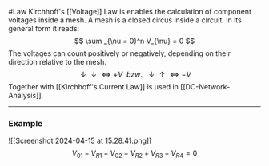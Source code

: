 #Law 
Kirchhoff's [[Voltage]] Law is enables the calculation of component voltages inside a mesh. A mesh is a closed circus inside a circuit. In its general form it reads: 
$$
\sum _{\nu =  0}^n V_{\nu} = 0
$$
The voltages can count positively or negatively, depending on their direction relative to the mesh. 
$$
\downarrow\downarrow \iff +V \ \ bzw. \ \ \downarrow \uparrow \iff -V
$$
Together with [[Kirchhoff's Current Law]] is used in [[DC-Network-Analysis]].

---
### Example
![[Screenshot 2024-04-15 at 15.28.41.png]]
$$
V_{01} - V_{R1} + V_{02} - V_{R2} +V_{R3}-V_{R4} = 0
$$